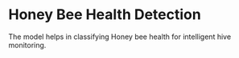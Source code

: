 # Honey Bee Health Detection
The model helps in classifying Honey bee health for intelligent hive monitoring.
